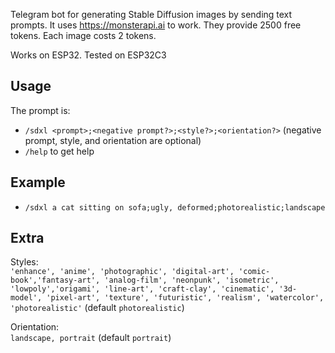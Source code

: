 Telegram bot for generating Stable Diffusion images by sending text prompts.
It uses https://monsterapi.ai to work. They provide 2500 free tokens. Each image costs 2 tokens.

Works on ESP32. Tested on ESP32C3

## Usage
The prompt is:
- ``/sdxl <prompt>;<negative prompt?>;<style?>;<orientation?>`` (negative prompt, style, and orientation are optional)
- ``/help`` to get help

## Example

- ``/sdxl a cat sitting on sofa;ugly, deformed;photorealistic;landscape``

## Extra
Styles:\
``'enhance', 'anime', 'photographic', 'digital-art', 'comic-book','fantasy-art', 'analog-film', 'neonpunk', 'isometric', 'lowpoly','origami', 'line-art', 'craft-clay', 'cinematic', '3d-model', 'pixel-art', 'texture', 'futuristic', 'realism', 'watercolor', 'photorealistic'`` (default ``photorealistic``)

Orientation:\
``landscape, portrait`` (default ``portrait``)

